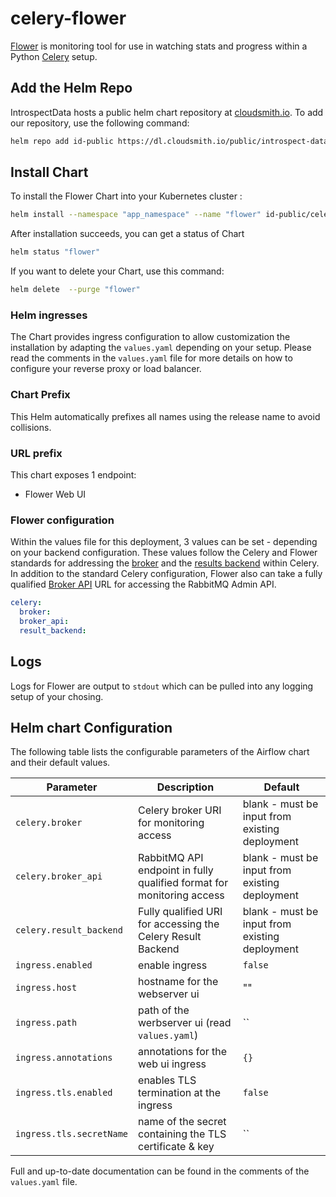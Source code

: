 # celery-flower

[Flower](https://flower.readthedocs.io/en/latest/) is monitoring tool for use in watching stats and progress within a Python [Celery](http://www.celeryproject.org/) setup.


## Add the Helm Repo

IntrospectData hosts a public helm chart repository at [cloudsmith.io](https://cloudsmith.io). To add our repository, use the following command:

```bash
helm repo add id-public https://dl.cloudsmith.io/public/introspect-data/helm-public/helm/charts/
```

## Install Chart

To install the Flower Chart into your Kubernetes cluster :

```bash
helm install --namespace "app_namespace" --name "flower" id-public/celery-flower
```

After installation succeeds, you can get a status of Chart

```bash
helm status "flower"
```

If you want to delete your Chart, use this command:

```bash
helm delete  --purge "flower"
```

### Helm ingresses

The Chart provides ingress configuration to allow customization the installation by adapting
the `values.yaml` depending on your setup.
Please read the comments in the `values.yaml` file for more details on how to configure your reverse
proxy or load balancer.

### Chart Prefix

This Helm automatically prefixes all names using the release name to avoid collisions.

### URL prefix

This chart exposes 1 endpoint:

- Flower Web UI


### Flower configuration

Within the values file for this deployment, 3 values can be set - depending on your backend configuration. These values follow the Celery and Flower standards for addressing the [broker](https://docs.celeryproject.org/en/latest/userguide/configuration.html#broker-settings) and the [results backend](https://docs.celeryproject.org/en/latest/userguide/configuration.html#task-result-backend-settings) within Celery. In addition to the standard Celery configuration, Flower also can take a fully qualified [Broker API](https://flower.readthedocs.io/en/latest/config.html#broker-api) URL for accessing the RabbitMQ Admin API.

```yaml
celery:
  broker:
  broker_api:
  result_backend:
```

## Logs

Logs for Flower are output to `stdout` which can be pulled into any logging setup of your chosing.

## Helm chart Configuration

The following table lists the configurable parameters of the Airflow chart and their default values.

| Parameter                                | Description                                             | Default                   |
|------------------------------------------|---------------------------------------------------------|---------------------------|
| `celery.broker` | Celery broker URI for monitoring access | blank - must be input from existing deployment |
| `celery.broker_api` | RabbitMQ API endpoint in fully qualified format for monitoring access | blank - must be input from existing deployment |
| `celery.result_backend` | Fully qualified URI for accessing the Celery Result Backend | blank - must be input from existing deployment |
| `ingress.enabled`                        | enable ingress                                          | `false`                   |
| `ingress.host`                       | hostname for the webserver ui                           | ""                        |
| `ingress.path`                       | path of the werbserver ui (read `values.yaml`)          | ``                        |
| `ingress.annotations`                | annotations for the web ui ingress                      | `{}`                      |
| `ingress.tls.enabled`                | enables TLS termination at the ingress                  | `false`                   |
| `ingress.tls.secretName`             | name of the secret containing the TLS certificate & key | ``                        |


Full and up-to-date documentation can be found in the comments of the `values.yaml` file.
